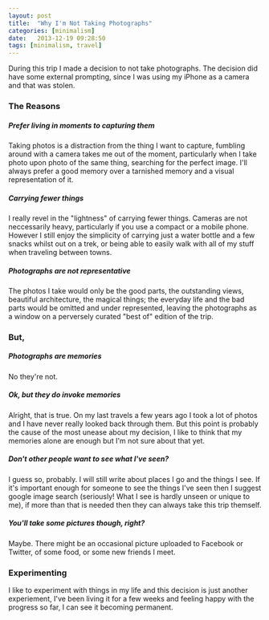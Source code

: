 ```yaml
---
layout: post
title:  "Why I'm Not Taking Photographs"
categories: [minimalism]
date:   2013-12-19 09:28:50
tags: [minimalism, travel]
---
```


During this trip I made a decision to not take photographs. The decision did have some external prompting, since I was using my iPhone as a camera and that was stolen.

### The Reasons

##### Prefer living in moments to capturing them
Taking photos is a distraction from the thing I want to capture, fumbling around with a camera takes me out of the moment, particularly when I take photo upon photo of the same thing, searching for the perfect image. I'll always prefer a good memory over a tarnished memory and a visual representation of it.

##### Carrying fewer things
I really revel in the "lightness" of carrying fewer things. Cameras are not neccessarily heavy, particularly if you use a compact or a mobile phone. However I still enjoy the simplicity of carrying just a water bottle and a few snacks whilst out on a trek, or being able to easily walk with all of my stuff when traveling between towns.

##### Photographs are not representative
The photos I take would only be the good parts, the outstanding views, beautiful architecture, the magical things; the everyday life and the bad parts would be omitted and under represented, leaving the photographs as a window on a perversely curated "best of" edition of the trip.

### But,

##### Photographs are memories
No they're not.

##### Ok, but they do invoke memories
Alright, that is true. On my last travels a few years ago I took a lot of photos and I have never really looked back through them. But this point is probably the cause of the most unease about my decision, I like to think that my memories alone are enough but I'm not sure about that yet.

##### Don't other people want to see what I've seen?
I guess so, probably. I will still write about places I go and the things I see. If it's important enough for someone to see the things I've seen then I suggest google image search (seriously! What I see is hardly unseen or unique to me), if more than that is needed then they can always take this trip themself.

##### You'll take some pictures though, right?
Maybe. There might be an occasional picture uploaded to Facebook or Twitter, of some food, or some new friends I meet.


### Experimenting

I like to experiment with things in my life and this decision is just another experiement, I've been living it for a few weeks and feeling happy with the progress so far, I can see it becoming permanent.
